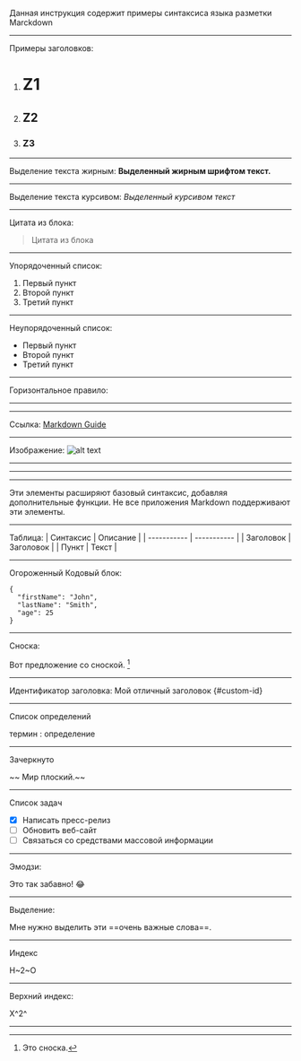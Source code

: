 Данная инструкция содержит примеры синтаксиса языка разметки Marckdown

---

Примеры заголовков:
1. # Z1
2. ## Z2
3. ### Z3

---

Выделение текста жирным:
**Выделенный жирным шрифтом текст.**

---

Выделение текста курсивом:
*Выделенный курсивом текст*

---

Цитата из блока:
> Цитата из блока

---

Упорядоченный список:
1. Первый пункт
2. Второй пункт
3. Третий пункт 

---

Неупорядоченный список:
- Первый пункт
- Второй пункт
- Третий пункт

---

Горизонтальное правило:

---
---

Ссылка:
[Markdown Guide](https://www.markdownguide.org)

---

Изображение:
![alt text](https://www.markdownguide.org/assets/images/tux.png)

---
---
---

Эти элементы расширяют базовый синтаксис, добавляя дополнительные функции. Не все приложения Markdown поддерживают эти элементы.

---
Таблица:
| Синтаксис | Описание |
| ----------- | ----------- |
| Заголовок | Заголовок |
| Пункт | Текст |

---

Огороженный Кодовый блок:
```
{
  "firstName": "John",
  "lastName": "Smith",
  "age": 25
}
```
---

Сноска:

Вот предложение со сноской. [^1]

[^1]: Это сноска.

---

Идентификатор заголовка:
Мой отличный заголовок {#custom-id}

---

Список определений

термин
: определение

---

Зачеркнуто

~~ Мир плоский.~~

---

Список задач

- [x] Написать пресс-релиз
- [ ] Обновить веб-сайт
- [ ] Связаться со средствами массовой информации

---

Эмодзи:

Это так забавно! :joy:

---

Выделение:

Мне нужно выделить эти ==очень важные слова==.

---

Индекс

H~2~O

---

Верхний индекс:

X^2^

---